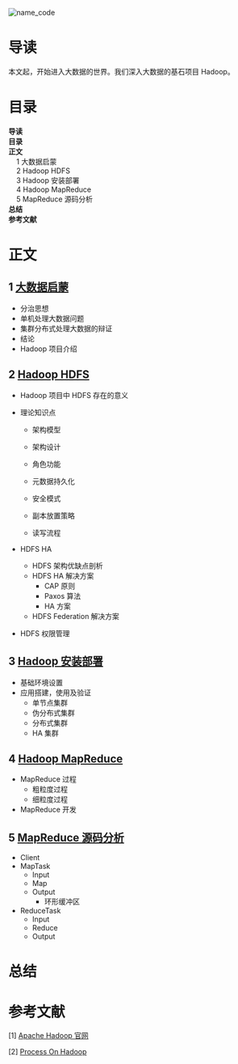 ![name_code](https://gitee.com/struggle3014/picBed/raw/master/name_code.png)

# 导读

本文起，开始进入大数据的世界。我们深入大数据的基石项目 Hadoop。



# 目录

<nav>
<a href='#导读' style='text-decoration:none;font-weight:bolder'>导读</a><br/>
<a href='#目录' style='text-decoration:none;font-weight:bolder'>目录</a><br/>
<a href='#正文' style='text-decoration:none;font-weight:bolder'>正文</a><br/>
&nbsp;&nbsp;&nbsp;&nbsp;<a href='#1 大数据启蒙' style='text-decoration:none;${border-style}'>1 大数据启蒙</a><br/>
&nbsp;&nbsp;&nbsp;&nbsp;<a href='#2 Hadoop HDFS' style='text-decoration:none;${border-style}'>2 Hadoop HDFS</a><br/>
&nbsp;&nbsp;&nbsp;&nbsp;<a href='#3 Hadoop 安装部署' style='text-decoration:none;${border-style}'>3 Hadoop 安装部署</a><br/>
&nbsp;&nbsp;&nbsp;&nbsp;<a href='#4 Hadoop MapReduce' style='text-decoration:none;${border-style}'>4 Hadoop MapReduce</a><br/>
&nbsp;&nbsp;&nbsp;&nbsp;<a href='#5 MapReduce 源码分析' style='text-decoration:none;${border-style}'>5 MapReduce 源码分析</a><br/>
<a href='#总结' style='text-decoration:none;font-weight:bolder'>总结</a><br/>
<a href='#参考文献' style='text-decoration:none;font-weight:bolder'>参考文献</a><br/>
</nav>

# 正文

## 1 [大数据启蒙](./01_大数据启蒙.md)

* 分治思想
* 单机处理大数据问题
* 集群分布式处理大数据的辩证
* 结论
* Hadoop 项目介绍

## 2 [Hadoop HDFS](./02_Hadoop-HDFS.md)

* Hadoop 项目中 HDFS 存在的意义

* 理论知识点

  * 架构模型

  * 架构设计

  * 角色功能

  * 元数据持久化

  * 安全模式

  * 副本放置策略

  * 读写流程

* HDFS HA
  * HDFS 架构优缺点剖析
  * HDFS HA 解决方案
    * CAP 原则
    * Paxos 算法
    * HA 方案
  * HDFS Federation 解决方案
* HDFS 权限管理

## 3 [Hadoop 安装部署](./03_Hadoop安装部署.md)

* 基础环境设置
* 应用搭建，使用及验证
  * 单节点集群
  * 伪分布式集群
  * 分布式集群
  * HA 集群

## 4 [Hadoop MapReduce](./04_Hadoop-MapReduce.md)

* MapReduce 过程
  * 粗粒度过程
  * 细粒度过程
* MapReduce 开发

## 5 [MapReduce 源码分析](./05_MapReduce源码分析.md)

* Client
* MapTask
  * Input
  * Map
  * Output
    * 环形缓冲区
* ReduceTask
  * Input
  * Reduce
  * Output



# 总结



# 参考文献

[1] [Apache Hadoop 官网](http://hadoop.apache.org/)

[2] [Process On Hadoop ](https://www.processon.com/view/link/5f27b76ae401fd181aeb1496)